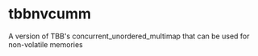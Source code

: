 tbbnvcumm
=========

A version of TBB's concurrent_unordered_multimap that can be used for non-volatile memories
